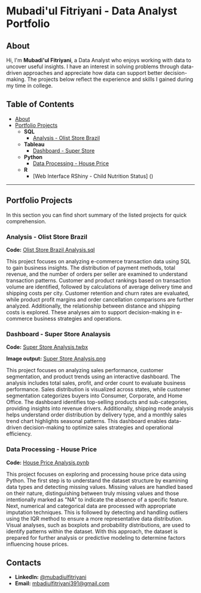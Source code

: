 # Mubadi'ul Fitriyani - Data Analyst Portfolio

## About
Hi, I'm **Mubadi'ul Fitriyani**, a Data Analyst who enjoys working with data to uncover useful insights. I have an interest in solving problems through data-driven approaches and appreciate how data can support better decision-making. The projects below reflect the experience and skills I gained during my time in college.

## Table of Contents
- [About](https://github.com/Mubadiul/Data-Analyst-Portfolio/blob/main/README.md#about)
- [Portfolio Projects](https://github.com/Mubadiul/Data-Analyst-Portfolio#portfolio-projects)
  - **SQL**
    - [Analysis - Olist Store Brazil](https://github.com/Mubadiul/Data-Analyst-Portfolio/blob/main/Olist%20Store%20Brazil%20Analysis.sql)
  - **Tableau**
    - [Dashboard - Super Store](https://public.tableau.com/shared/M8TXRS2XT?:display_count=n&:origin=viz_share_link)
  - **Python**
    - [Data Processing - House Price](https://github.com/Mubadiul/Data-Analyst-Portfolio/blob/main/Data%20Processing%20-%20House%20Price.ipynb)
  - **R**
    - [Web Interface RShiny - Child Nutrition Status] ()
        
---

## Portfolio Projects
In this section you can find short summary of the listed projects for quick comprehension.

### **Analysis - Olist Store Brazil**
**Code:** [Olist Store Brazil Analysis.sql](https://github.com/Mubadiul/Data-Analyst-Portfolio/blob/main/Olist%20Store%20Brazil%20Analysis.sql)

This project focuses on analyzing e-commerce transaction data using SQL to gain business insights. The distribution of payment methods, total revenue, and the number of orders per seller are examined to understand transaction patterns. Customer and product rankings based on transaction volume are identified, followed by calculations of average delivery time and shipping costs per city. Customer retention and churn rates are evaluated, while product profit margins and order cancellation comparisons are further analyzed. Additionally, the relationship between distance and shipping costs is explored. These analyses aim to support decision-making in e-commerce business strategies and operations.

### **Dashboard - Super Store Analaysis**
**Code:** [Super Store Analysis.twbx](https://public.tableau.com/shared/M8TXRS2XT?:display_count=n&:origin=viz_share_link)

**Image output:** [Super Store Analysis.png](https://github.com/Mubadiul/Data-Analyst-Portfolio/blob/main/Super%20Store%20Dashboard.png)

This project focuses on analyzing sales performance, customer segmentation, and product trends using an interactive dashboard. The analysis includes total sales, profit, and order count to evaluate business performance. Sales distribution is visualized across states, while customer segmentation categorizes buyers into Consumer, Corporate, and Home Office. The dashboard identifies top-selling products and sub-categories, providing insights into revenue drivers. Additionally, shipping mode analysis helps understand order distribution by delivery type, and a monthly sales trend chart highlights seasonal patterns. This dashboard enables data-driven decision-making to optimize sales strategies and operational efficiency.

### **Data Processing - House Price**
**Code:** [House Price Analysis.pynb](https://github.com/Mubadiul/Data-Analyst-Portfolio/blob/main/Data%20Processing%20-%20House%20Price.ipynb)

This project focuses on exploring and processing house price data using Python. The first step is to understand the dataset structure by examining data types and detecting missing values. Missing values are handled based on their nature, distinguishing between truly missing values and those intentionally marked as "NA" to indicate the absence of a specific feature. Next, numerical and categorical data are processed with appropriate imputation techniques. This is followed by detecting and handling outliers using the IQR method to ensure a more representative data distribution. Visual analyses, such as boxplots and probability distributions, are used to identify patterns within the dataset. With this approach, the dataset is prepared for further analysis or predictive modeling to determine factors influencing house prices.

## Contacts
- **LinkedIn:** [@mubadiulfitriyani](www.linkedin.com/in/mubadiulfitriyani)
- **Email:** [mbadiulfitriyani391@gmail.com](mbadiulfitriyani391@gmail.com)


